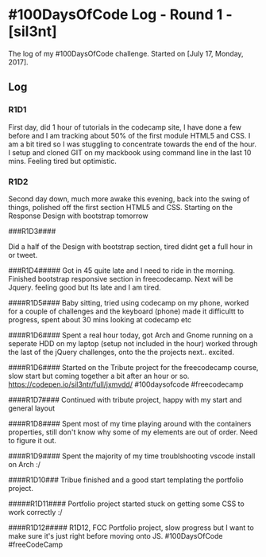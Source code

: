 # #100DaysOfCode Log - Round 1 - [sil3nt]

The log of my #100DaysOfCode challenge. Started on [July 17, Monday, 2017].

## Log

### R1D1 #####

First day, did 1 hour of tutorials in the codecamp site, I have done a few before and I am tracking about 50% of the first module HTML5 and CSS.
I am a bit tired so I was stuggling to concentrate towards the end of the hour. I setup and cloned GIT on my mackbook using command line in the last 10 mins. Feeling tired but optimistic.

### R1D2 #####

Second day down, much more awake this evening, back into the swing of things, polished off
the first section HTML5 and CSS. Starting on the Response Design with bootstrap tomorrow

###R1D3####

Did a half of the Design with bootstrap section, tired didnt get a full hour in or tweet.

###R1D4#####
Got in 45 quite late and I need to ride in the morning. Finished bootstrap responsive section in freecodecamp. Next will be Jquery. feeling good but Its late and I am tired.



####R1D5####
Baby sitting, tried using codecamp on my phone, worked for a couple of challenges and the keyboard (phone) 
made it difficultt to progress, spent about 30 mins looking at codecamp etc

####R1D6####
Spent a real hour today, got Arch and Gnome running on a seperate HDD on my laptop (setup not included in the 
hour) worked through the last of the jQuery challenges, onto the the projects next.. excited.

####R1D6####
Started on the Tribute project for the freecodecamp course, slow start 
but coming together a bit after an hour or so. 
https://codepen.io/sil3ntr/full/jxmvdd/ #100daysofcode #freecodecamp 

####R1D7####
Continued with tribute project, happy with my start and general layout

####R1D8####
Spent most of my time playing around with the containers properties, 
still don't know why some of my elements are out of order. Need to 
figure it out.


####R1D9####
Spent the majority of my time troublshooting vscode install on Arch :/

####R1D10###
Tribue finished and a good start templating the portfolio project.


#####R1D11####
Portfolio project started stuck on getting some CSS to work correctly :/

####R1D12#####
R1D12, FCC Portfolio project, slow progress but I want to make sure it's just right before moving onto JS. #100DaysOfCode #freeCodeCamp 
